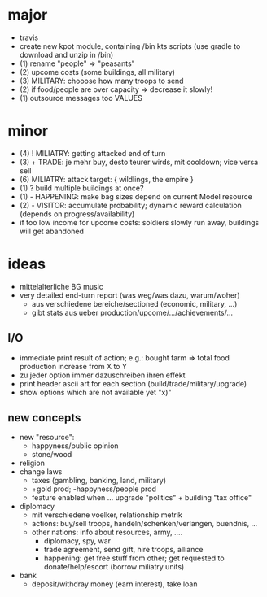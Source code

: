 
# major

* travis
* create new kpot module, containing /bin kts scripts (use gradle to download and unzip in /bin)
* (1) rename "people" => "peasants"
* (2) upcome costs (some buildings, all military)
* (3) MILITARY: chooose how many troops to send
* (2) if food/people are over capacity => decrease it slowly!
* (1) outsource messages too VALUES

# minor

* (4) ! MILIATRY: getting attacked end of turn
* (3) + TRADE: je mehr buy, desto teurer wirds, mit cooldown; vice versa sell
* (6) MILIATRY: attack target: { wildlings, the empire }
* (1) ? build multiple buildings at once?
* (1) - HAPPENING: make bag sizes depend on current Model resource
* (2) - VISITOR: accumulate probability; dynamic reward calculation (depends on progress/availability)
* if too low income for upcome costs: soldiers slowly run away, buildings will get abandoned

# ideas

* mittelalterliche BG music
* very detailed end-turn report (was weg/was dazu, warum/woher)
    - aus verschiedene bereiche/sectioned (economic, military, ...)
    - gibt stats aus ueber production/upcome/.../achievements/...

## I/O

* immediate print result of action; e.g.: bought farm => total food production increase from X to Y
* zu jeder option immer dazuschreiben ihren effekt
* print header ascii art for each section (build/trade/military/upgrade)
* show options which are not available yet "x)"

## new concepts

* new "resource": 
    - happyness/public opinion
    - stone/wood
* religion
* change laws
    - taxes (gambling, banking, land, military)
    - +gold prod; -happyness/people prod
    - feature enabled when ... upgrade "politics" + building "tax office"
* diplomacy
    * mit verschiedene voelker, relationship metrik
    * actions: buy/sell troops, handeln/schenken/verlangen, buendnis, ...
    * other nations: info about resources, army, ....
        - diplomacy, spy, war
        - trade agreement, send gift, hire troops, alliance
        - happening: get free stuff from other; get requested to donate/help/escort (borrow miliatry units)
* bank
    - deposit/withdray money (earn interest), take loan
